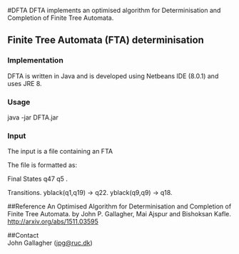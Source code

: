 #DFTA
DFTA implements an optimised algorithm for Determinisation and Completion of Finite Tree Automata.

## Finite Tree Automata (FTA) determinisation
### Implementation
DFTA is written in Java and is developed using Netbeans IDE (8.0.1) and uses JRE 8.

### Usage
java -jar DFTA.jar 

### Input
The input is a file containing an FTA

The file is formatted as: 

Final States q47 q5 .

Transitions.
yblack(q1,q19) -> q22.
yblack(q9,q9) -> q18.

##Reference
An Optimised Algorithm for Determinisation and Completion of Finite Tree Automata.
by John P. Gallagher, Mai Ajspur and Bishoksan Kafle.
http://arxiv.org/abs/1511.03595

##Contact  
John Gallagher (jpg@ruc.dk)
